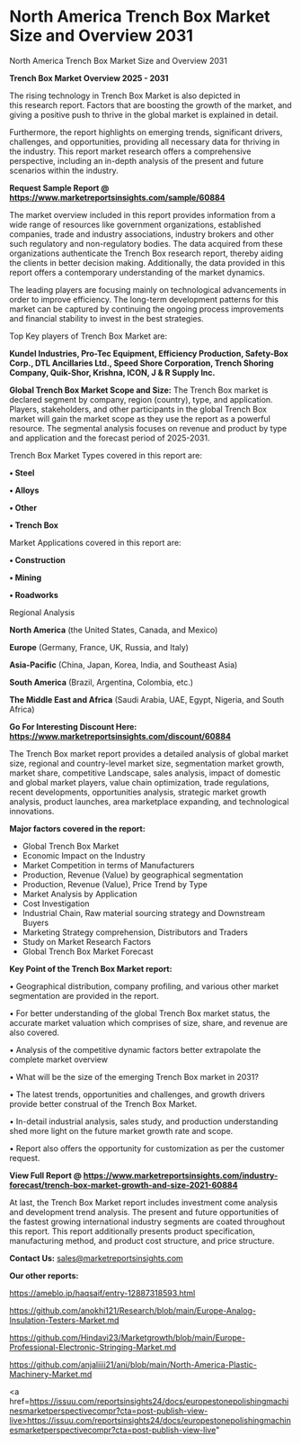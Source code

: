 # North America Trench Box Market Size and Overview 2031
 North America Trench Box Market Size and Overview 2031

<Strong> Trench Box Market Overview 2025 - 2031</strong>

The rising technology in Trench Box Market is also depicted in this research report. Factors that are boosting the growth of the market, and giving a positive push to thrive in the global market is explained in detail.

Furthermore, the report highlights on emerging trends, significant drivers, challenges, and opportunities, providing all necessary data for thriving in the industry. This report market research offers a comprehensive perspective, including an in-depth analysis of the present and future scenarios within the industry.

<strong>Request Sample Report @ <a href=https://www.marketreportsinsights.com/sample/60884>https://www.marketreportsinsights.com/sample/60884</a></strong>

The market overview included in this report provides information from a wide range of resources like government organizations, established companies, trade and industry associations, industry brokers and other such regulatory and non-regulatory bodies. The data acquired from these organizations authenticate the Trench Box research report, thereby aiding the clients in better decision making. Additionally, the data provided in this report offers a contemporary understanding of the market dynamics.

The leading players are focusing mainly on technological advancements in order to improve efficiency. The long-term development patterns for this market can be captured by continuing the ongoing process improvements and financial stability to invest in the best strategies.

Top Key players of Trench Box Market are:

<strong>Kundel Industries, Pro-Tec Equipment, Efficiency Production, Safety-Box Corp., DTL Ancillaries Ltd., Speed Shore Corporation, Trench Shoring Company, Quik-Shor, Krishna, ICON, J & R Supply Inc.</strong>

<strong><b>Global Trench Box Market Scope and Size:</b></strong>
The Trench Box market is declared segment by company, region (country), type, and application. Players, stakeholders, and other participants in the global Trench Box market will gain the market scope as they use the report as a powerful resource. The segmental analysis focuses on revenue and product by type and application and the forecast period of 2025-2031.

Trench Box Market Types covered in this report are:

<strong>• Steel

• Alloys

• Other

• Trench Box</strong>

Market Applications covered in this report are:

<strong>• Construction

• Mining

• Roadworks</strong> 

Regional Analysis

<strong>North America</strong> (the United States, Canada, and Mexico)

<strong>Europe</strong> (Germany, France, UK, Russia, and Italy)

<strong>Asia-Pacific</strong> (China, Japan, Korea, India, and Southeast Asia)

<strong>South America</strong> (Brazil, Argentina, Colombia, etc.)

<strong>The Middle East and Africa</strong> (Saudi Arabia, UAE, Egypt, Nigeria, and South Africa)

<strong>Go For Interesting Discount Here: <a href=https://www.marketreportsinsights.com/discount/60884>https://www.marketreportsinsights.com/discount/60884</a></strong>

The Trench Box market report provides a detailed analysis of global market size, regional and country-level market size, segmentation market growth, market share, competitive Landscape, sales analysis, impact of domestic and global market players, value chain optimization, trade regulations, recent developments, opportunities analysis, strategic market growth analysis, product launches, area marketplace expanding, and technological innovations.

<strong><b>Major factors covered in the report:</b></strong>
<ul>
  <li>Global Trench Box Market </li>
  <li>Economic Impact on the Industry</li>
  <li>Market Competition in terms of Manufacturers</li>
  <li>Production, Revenue (Value) by geographical segmentation</li>
  <li>Production, Revenue (Value), Price Trend by Type</li>
  <li>Market Analysis by Application</li>
  <li>Cost Investigation</li>
  <li>Industrial Chain, Raw material sourcing strategy and Downstream Buyers</li>
  <li>Marketing Strategy comprehension, Distributors and Traders</li>
  <li>Study on Market Research Factors</li>
  <li>Global Trench Box Market Forecast</li>
</ul>

<strong><b>Key Point of the Trench Box Market report:</b></strong>

• Geographical distribution, company profiling, and various other market segmentation are provided in the report.

• For better understanding of the global Trench Box market status, the accurate market valuation which comprises of size, share, and revenue are also covered.

• Analysis of the competitive dynamic factors better extrapolate the complete market overview

• What will be the size of the emerging Trench Box market in 2031?

• The latest trends, opportunities and challenges, and growth drivers provide better construal of the Trench Box Market.

• In-detail industrial analysis, sales study, and production understanding shed more light on the future market growth rate and scope.

• Report also offers the opportunity for customization as per the customer request.

<strong><b>View Full Report @ <a href=https://www.marketreportsinsights.com/industry-forecast/trench-box-market-growth-and-size-2021-60884>https://www.marketreportsinsights.com/industry-forecast/trench-box-market-growth-and-size-2021-60884</a></b></strong>


At last, the Trench Box Market report includes investment come analysis and development trend analysis. The present and future opportunities of the fastest growing international industry segments are coated throughout this report. This report additionally presents product specification, manufacturing method, and product cost structure, and price structure.

<strong>Contact Us:</strong>
sales@marketreportsinsights.com

<strong>Our other reports:</strong>

<a href=https://ameblo.jp/haqsaif/entry-12887318593.html>https://ameblo.jp/haqsaif/entry-12887318593.html</a>

<a href=https://github.com/anokhi121/Research/blob/main/Europe-Analog-Insulation-Testers-Market.md>https://github.com/anokhi121/Research/blob/main/Europe-Analog-Insulation-Testers-Market.md</a>

<a href=https://github.com/Hindavi23/Marketgrowth/blob/main/Europe-Professional-Electronic-Stringing-Market.md>https://github.com/Hindavi23/Marketgrowth/blob/main/Europe-Professional-Electronic-Stringing-Market.md</a>

<a href=https://github.com/anjaliiii21/ani/blob/main/North-America-Plastic-Machinery-Market.md>https://github.com/anjaliiii21/ani/blob/main/North-America-Plastic-Machinery-Market.md</a>

<a href=https://issuu.com/reportsinsights24/docs/europestonepolishingmachinesmarketperspectivecompr?cta=post-publish-view-live>https://issuu.com/reportsinsights24/docs/europestonepolishingmachinesmarketperspectivecompr?cta=post-publish-view-live</a>"
